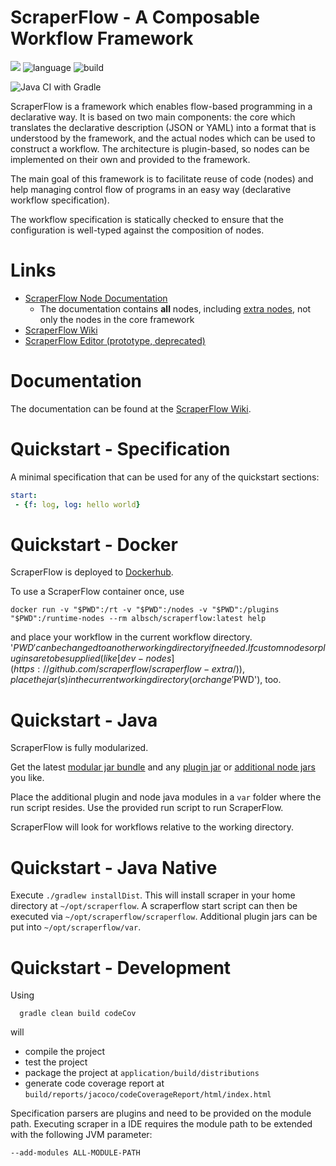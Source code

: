 ScraperFlow - A Composable Workflow Framework
=========================================

[![](https://jitpack.io/v/scraperflow/scraperflow.svg)](https://jitpack.io/#scraperflow/scraperflow)
![language](https://img.shields.io/badge/language-java11+(JPMS)-blue.svg)
![build](https://img.shields.io/badge/build-gradle-yellowgreen.svg)

![Java CI with Gradle](https://github.com/scraperflow/scraperflow/workflows/Java%20CI%20with%20Gradle/badge.svg)

ScraperFlow is a framework which enables flow-based programming in a declarative way. 
It is based on two main components: 
the core which translates the declarative description (JSON or YAML) into a format that is understood by
the framework, and the actual nodes which can be used to construct a workflow.
The architecture is plugin-based, so nodes can be implemented on their own and provided
to the framework.

The main goal of this framework is to facilitate reuse of code (nodes) and help
managing control flow of programs in an easy way (declarative workflow specification).

The workflow specification is statically checked to ensure that the configuration is well-typed 
against the composition of nodes.

# Links

* [ScraperFlow Node Documentation](https://docs.scraperflow.server1.link)
  * The documentation contains **all** nodes, including [extra nodes](https://github.com/scraperflow/scraperflow-extra/tree/master/scraperflow-nodes), not only the nodes in the core framework
* [ScraperFlow Wiki](https://wiki.scraperflow.server1.link)
* [ScraperFlow Editor (prototype, deprecated)](https://editor.scraperflow.server1.link)

# Documentation

The documentation can be found at the [ScraperFlow Wiki](https://wiki.scraperflow.server1.link).

# Quickstart - Specification

A minimal specification that can be used for any of the quickstart sections:

```yml
start:
 - {f: log, log: hello world}
```

# Quickstart - Docker

ScraperFlow is deployed to [Dockerhub](https://hub.docker.com/repository/docker/albsch/scraperflow).

To use a ScraperFlow container once, use

    docker run -v "$PWD":/rt -v "$PWD":/nodes -v "$PWD":/plugins "$PWD":/runtime-nodes --rm albsch/scraperflow:latest help

and place your workflow in the current workflow directory. 
'$PWD' can be changed to another working directory if needed.
If custom nodes or plugins are to be supplied (like [dev-nodes](https://github.com/scraperflow/scraperflow-extra/)),
place the jar(s) in the current working directory (or change '$PWD'), too.


# Quickstart - Java

ScraperFlow is fully modularized.

Get the latest [modular jar bundle](https://github.com/scraperflow/scraperflow/releases) 
and any [plugin jar](https://github.com/scraperflow/scraperflow-extra) 
or [additional node jars](https://github.com/scraperflow/scraperflow-extra) you like.

Place the additional plugin and node java modules in a `var` folder where the run script
resides.
Use the provided run script to run ScraperFlow.
       
ScraperFlow will look for workflows relative to the working directory.


# Quickstart - Java Native

Execute `./gradlew installDist`. This will install scraper in your home
directory at `~/opt/scraperflow`. 
A scraperflow start script can then be executed via
`~/opt/scraperflow/scraperflow`.
Additional plugin jars can be put into `~/opt/scraperflow/var`.


# Quickstart - Development

Using

      gradle clean build codeCov

will

* compile the project 
* test the project
* package the project at `application/build/distributions`
* generate code coverage report at `build/reports/jacoco/codeCoverageReport/html/index.html`

Specification parsers are plugins and need to be provided on the module path.
Executing scraper in a IDE requires the module path to be extended with the following JVM parameter:

    --add-modules ALL-MODULE-PATH
